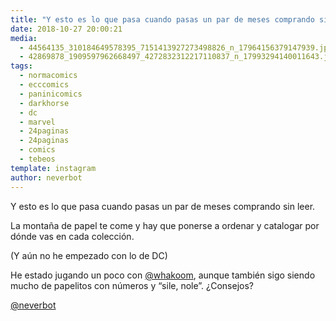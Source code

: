 ```yaml
---
title: "Y esto es lo que pasa cuando pasas un par de meses comprando sin leer"
date: 2018-10-27 20:00:21
media: 
  - 44564135_310184649578395_7151413927273498826_n_17964156379147939.jpg
  - 42869878_1909597962668497_4272832312217110837_n_17993294140011643.jpg
tags: 
  - normacomics
  - ecccomics
  - paninicomics
  - darkhorse
  - dc
  - marvel
  - 24paginas
  - 24paginas
  - comics
  - tebeos
template: instagram
author: neverbot
---
```


Y esto es lo que pasa cuando pasas un par de meses comprando sin leer.


La montaña de papel te come y hay que ponerse a ordenar y catalogar por dónde vas en cada colección.


(Y aún no he empezado con lo de DC)


He estado jugando un poco con [@whakoom](https://instagram.com/whakoom), aunque también sigo siendo mucho de papelitos con números y “sile, nole”. ¿Consejos?




[@neverbot](https://instagram.com/neverbot)
